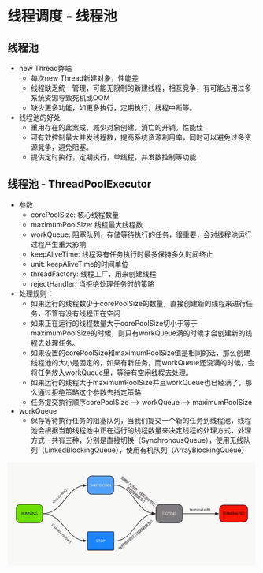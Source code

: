 # 线程调度 - 线程池

## 线程池

- new Thread弊端
  - 每次new Thread新建对象，性能差
  - 线程缺乏统一管理，可能无限制的新建线程，相互竞争，有可能占用过多系统资源导致死机或OOM
  - 缺少更多功能，如更多执行，定期执行，线程中断等。
- 线程池的好处
  - 重用存在的此案成，减少对象创建，消亡的开销，性能佳
  - 可有效控制最大并发线程数，提高系统资源利用率，同时可以避免过多资源竞争，避免阻塞。
  - 提供定时执行，定期执行，单线程，并发数控制等功能

## 线程池 - ThreadPoolExecutor

- 参数
  - corePoolSize: 核心线程数量
  - maximumPoolSize: 线程最大线程数
  - workQueue: 阻塞队列，存储等待执行的任务，很重要，会对线程池运行过程产生重大影响
  - keepAliveTime: 线程没有任务执行时最多保持多久时间终止
  - unit: keepAliveTime的时间单位
  - threadFactory: 线程工厂，用来创建线程
  - rejectHandler: 当拒绝处理任务时的策略
- 处理规则：
  - 如果运行的线程数少于corePoolSize的数量，直接创建新的线程来进行任务，不管有没有线程正在空闲
  - 如果正在运行的线程数量大于corePoolSize切小于等于maximumPoolSize的时候，则只有workQueue满的时候才会创建新的线程去处理任务。
  - 如果设置的corePoolSize和maximumPoolSize值是相同的话，那么创建线程池的大小是固定的，如果有新任务，而workQueue还没满的时候，会将任务放入workQueue里，等待有空闲线程去处理。
  - 如果运行的线程大于maximumPoolSize并且workQueue也已经满了，那么通过拒绝策略这个参数去指定策略
  - 任务提交执行顺序corePoolSize --> workQueue --> maximumPoolSize
- workQueue
  - 保存等待执行任务的阻塞队列，当我们提交一个新的任务到线程池，线程池会根据当前线程池中正在运行的线程数量来决定线程的处理方式，处理方式一共有三种，分别是直接切换（SynchronousQueue），使用无线队列（LinkedBlockingQueue），使用有机队列（ArrayBlockingQueue）

![ThreadPoolExecutor](./images/c12.png)